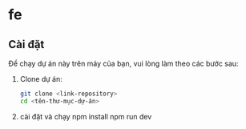 # fe
## Cài đặt

Để chạy dự án này trên máy của bạn, vui lòng làm theo các bước sau:

1. Clone dự án:
   ```bash
   git clone <link-repository>
   cd <tên-thư-mục-dự-án>

2. cài đặt và chạy
npm install
npm run dev

